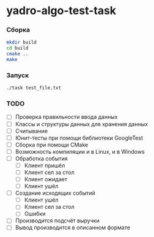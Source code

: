 # yadro-algo-test-task

### Сборка

``` bash
mkdir build
cd build
cmake ..
make
```

### Запуск

``` bash
./task test_file.txt
```

### TODO

- [ ] Проверка правильности ввода данных
- [ ] Классы и структуры данных для хранения данных
- [ ] Считывание
- [ ] Юнит-тесты при помощи библиотеки GoogleTest
- [ ] Сборка при помощи CMake
- [ ] Возможность компиляции и в Linux, и в Windows
- [ ] Обработка события
    - [ ] Клиент пришёл
    - [ ] Клиент сел за стол
    - [ ] Клиент ожидает
    - [ ] Клиент ушёл
- [ ] Создание исходящих событий
    - [ ] Клиент ушёл
    - [ ] Клиент сел за стол
    - [ ] Ошибки
- [ ] Производится подсчёт выручки
- [ ] Вывод производится в описанном формате
